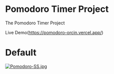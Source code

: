 # Pomodoro Timer Project
The Pomodoro Timer Project

Live Demo(https://pomodoro-orcin.vercel.app/)

# Default 

[![Pomodoro-SS.jpg](https://i.postimg.cc/v89gzpsB/Pomodoro-SS.jpg)](https://postimg.cc/5j429Kjd)
